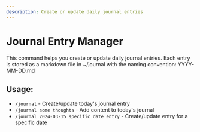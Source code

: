 ```yaml
---
description: Create or update daily journal entries
---
```


# Journal Entry Manager

This command helps you create or update daily journal entries. Each entry is stored as a markdown file in ~/journal with the naming convention: YYYY-MM-DD.md

## Usage:

- `/journal` - Create/update today's journal entry
- `/journal some thoughts` - Add content to today's journal
- `/journal 2024-03-15 specific date entry` - Create/update entry for a specific date

